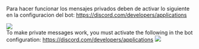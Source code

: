 Para hacer funcionar los mensajes privados deben de activar lo siguiente en la configuracion del bot:
<a href="https://discord.com/developers/applications">https://discord.com/developers/applications</a>

<img src="https://i.imgur.com/elsqnoA.png">
<br>
To make private messages work, you must activate the following in the bot configuration:
<a href="https://discord.com/developers/applications">https://discord.com/developers/applications</a>

<img src="https://i.imgur.com/elsqnoA.png">
